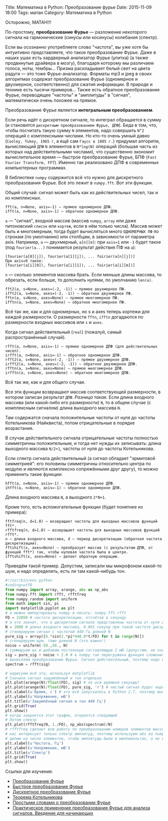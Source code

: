 Title: Математика в Python: Преобразование фурье
Date: 2015-11-09 18:00
Tags: матан
Category: Математика в Python
 
Осторожно, МАТАН!!!

По-простому, **преобразование Фурье** — разложение некоторого сигнала на гармонические (синусы или косинусы) колебания (спектр). 

Если вы осознанно употребляете слово "частота", вы уже хотя бы интуитивно представляете, что такое преобразование Фурье. Даже в наших ушах есть хардверный анализатор Фурье (улитка) (а также продвинутые драйвера в мозгу), благодаря которому мы различаем голоса, ноты, тембры... Призма раскладывает белый свет на цвета радуги — это тоже Фурье-анализатор. Форматы mp3 и jpeg в своих алгоритмах содержат преобразование Фурье (одномерное и двухмерное, соответственно) для сжатия информации. В природе и технике есть тысячи примеров... Также есть обратное преобразование Фурье, переводящее "частоты" и "амплитуды" в "сигнал", математически очень похожее на прямое.

Преобразование Фурье является **интегральным преобразованием**. 

Если речь идёт о дискретном сигнале, то интеграл обращается в сумму (и становится `дискретным преобразованием Фурье, ДПФ`). Беда в том, что, чтобы посчитать такую сумму `N` элементов, надо совершить ```N^2``` операций с комплексными числами. Но кто-то очень умный давно (`Cooley, Tukey, 1965 г`, а ещё сам `Гаусс в 1805 г.`) придумал алгоритм, вычисляющий `ДПФ` ```N``` элементов в `N*log(N)` операций (большая часть из которых над действительными числами), что существенно экономит вычислительное время — быстрое преобразование Фурье, БПФ (`Fast Fourier Transform, FFT`). Именно так реализовано ДПФ в современных компьютерных программах.

В библиотеке `numpy` содержится всё что нужно для дискретного преобразования Фурье. Всё это лежит в `numpy.fft`. Вот эти функции.

Общий случай: сигнал может быть как из действительных чисел, так и из комплексных.

```
fft(a, n=None, axis=-1) — прямое одномерное ДПФ.
ifft(a, n=None, axis=-1) — обратное одномерное ДПФ.
```

`a` — "сигнал", входной массив (массив `numpy`, `array` или даже питоновский `список` или `кортеж`, если в нём только числа). Массив может быть и многомерным, тогда будет вычисляться много `ОДНОМЕРНЫХ ПФ` по строкам (по умолчанию) или столбцам, в зависимости от параметра axis. Например, `a` — двухмерный, `a[n][m]`: при `axis=1` или `-1` будет такое (под `fourier(a...)` понимается результат действия ПФ на `a`):

```
[fourier(a[0][j]), fourier(a[1][j]), ... foirier(a[n][j])]
При axis=0 такое:
[fourier(a[i][0]), fourier(a[i][1]), ... foirier(a[i][m])]
```

`n` — сколько элементов массива брать. Если меньше длины массива, то обрезать, если больше, то дополнить нулями, по умолчанию ```len(a)```.

```
fft2(a, s=None, axes=(-2, -1)) — прямое двухмерное ПФ.
ifft2(a, s=None, axes=(-2, -1)) — обратное двухмерное ПФ.
fftn(a, s=None, axes=None) — прямое многомерное ПФ.
ifftn(a, s=None, axes=None) — обратное многомерное ПФ.
```

Всё так же, как и для одномерных, но s и axes теперь кортежи для каждой размерности. О размерности `fftn`, `ifftn` догадаются по размерности входных массивов или `s` и `axes`.

Когда сигнал действительный (`real`) (пожалуй, самый распространённый случай).

```
rfft(a, n=None, axis=-1) — прямое одномерное ДПФ (для действительных чисел).
irfft(a, n=None, axis=-1) — обратное одномерное ДПФ.
rfft2(a, s=None, axes=(-2, -1)) — прямое двухмерное ДПФ.
irfft2(a, s=None, axes=(-2, -1)) — обратное двухмерное ДПФ.
rfftn(a, s=None, axes=None) — прямое многомерное ДПФ.
irfftn(a, s=None, axes=None) — обратное многомерное ДПФ.
```

Всё так же, как и для общего случая.

Все эти функции возвращают массив соответствующей размерности, в котором записан результат `ДПФ`. *Разница такая*. Если длина входного массива (или какой-либо его размерности) `N`, то в общем случае (с комплексным сигналом) длина выходного массива `N`. 

Там содержатся сначала положительные частоты от нуля до частоты Котельникова (Найквиста), потом отрицательные в порядке возрастания.

В случае действительного сигнала отрицательные частоты полностью симметричны положительным, и тогда нет нужды их записывать: длина выходного массива `N/2+1`, частоты от нуля до частоты Котельникова.

Если спектр сигнала действительный (а сигнал обладает "эрмитовой симметрией": его половины симметричны относительно центра по модулю и являются комплексно сопряжёнными друг другу), то можно применить такие функции:

```
hfft(a, n=None, axis=-1) — прямое одномерное ДПФ.
ihfft(a, n=None, axis=-1) — обратное одномерное ДПФ.
```

Длина входного массива `N`, а выходного ```2*N+1```.

Кроме того, есть вспомогательные функции (будет понятнее из примера):
```
fftfreq(n, d=1.0) — возвращает частоты для выходных массивов функций fft*.
rfftfreq(n, d=1.0) — возвращает частоты для выходных массивов функций rfft*.
n — длина входного массива, d — период дискретизации (обратная частота дискретизации).
fftshift(x, axes=None) — преобразует массив (с результатом ДПФ, от функций fft*) так, чтобы нулевая частота была в центре.
ifftshift(x, axes=None) — делает обратную операцию.
```

Приведём такой пример. Допустим, записали мы микрофоном какой-то шум, и надо определить, есть ли там какой-нибудь тон.
```python
#!/usr/bin/env python
#coding=utf8
from numpy import array, arange, abs as np_abs
from numpy.fft import rfft, rfftfreq
from numpy.random import uniform
from math import sin, pi
import matplotlib.pyplot as plt
# а можно импортировать numpy и писать: numpy.fft.rfft
FD = 22050 # частота дискретизации, отсчётов в секунду
# а это значит, что в дискретном сигнале представлены частоты от нуля до 11025 Гц (это и есть теорема Котельникова)
N = 2000 # длина входного массива, 0.091 секунд при такой частоте дискретизации
# сгенерируем сигнал с частотой 440 Гц длиной N
pure_sig = array([6.*sin(2.*pi*440.0*t/FD) for t in range(N)])
# сгенерируем шум, тоже длиной N (это важно!)
noise = uniform(-50.,50., N)
# суммируем их и добавим постоянную составляющую 2 мВ (допустим, не очень хороший микрофон попался. Или звуковая карта или АЦП)
sig = pure_sig + noise + 2.0 # в numpy так перегружена функция сложения
# вычисляем преобразование Фурье. Сигнал действительный, поэтому надо использовать rfft, это быстрее, чем fft
spectrum = rfft(sig)

# нарисуем всё это, используя matplotlib
# Сначала сигнал зашумлённый и тон отдельно
plt.plot(arange(N)/float(FD), sig) # по оси времени секунды!
plt.plot(arange(N)/float(FD), pure_sig, 'r') # чистый сигнал будет нарисован красным
plt.xlabel(u'Время, c') # это всё запускалось в Python 2.7, поэтому юникодовские строки
plt.ylabel(u'Напряжение, мВ')
plt.title(u'Зашумлённый сигнал и тон 440 Гц')
plt.grid(True)
plt.show()
# когда закроется этот график, откроется следующий
# Потом спектр
plt.plot(rfftfreq(N, 1./FD), np_abs(spectrum)/N)
# rfftfreq сделает всю работу по преобразованию номеров элементов массива в герцы
# нас интересует только спектр амплитуд, поэтому используем abs из numpy (действует на массивы поэлементно)
# делим на число элементов, чтобы амплитуды были в милливольтах, а не в суммах Фурье. Проверить просто — постоянные составляющие должны совпадать в сгенерированном сигнале и в спектре
plt.xlabel(u'Частота, Гц')
plt.ylabel(u'Напряжение, мВ')
plt.title(u'Спектр')
plt.grid(True)
plt.show()
```

Ссылки для изучения:

- [Преобразование Фурье](https://ru.wikipedia.org/wiki/Преобразование_Фурье)
- [Быстрое преобразование Фурье](https://ru.wikipedia.org/wiki/Быстрое_преобразование_Фурье)
- [Дискретное преобразование Фурье](https://ru.wikipedia.org/wiki/Дискретное_преобразование_Фурье)
- [Теорема Котельникова](https://ru.wikipedia.org/wiki/Теорема_Котельникова)
- [Простыми словами о преобразовании Фурье](http://habrahabr.ru/post/196374/)
- [Практическое применение преобразования Фурье для анализа сигналов. Введение для начинающих](http://habrahabr.ru/post/269991/)